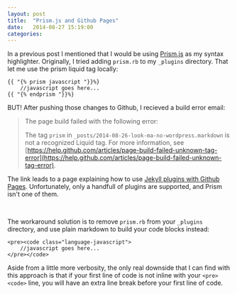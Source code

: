 ```yaml
---
layout: post
title:  "Prism.js and Github Pages"
date:   2014-08-27 15:19:00
categories:
---
```


In a previous post I mentioned that I would be using [Prism.js](http://prismjs.com/) as my syntax highlighter. Originally, I tried adding <code class="language-*">prism.rb</code> to my <code class="language-*">_plugins</code> directory. That let me use the prism liquid tag locally:

<pre class="language-*"><code class="language-*">{{ "{% prism javascript "}}%}
    //javascript goes here...
{{ "{% endprism "}}%}
</code></pre>

BUT! After pushing those changes to Github, I recieved a build error email:

> The page build failed with the following error:
>
> The tag `prism` in `_posts/2014-08-26-look-ma-no-wordpress.markdown` is not a recognized Liquid tag. For more information, see [https://help.github.com/articles/page-build-failed-unknown-tag-error](https://help.github.com/articles/page-build-failed-unknown-tag-error).

The link leads to a page explaining how to use [Jekyll plugins with Github Pages](https://help.github.com/articles/using-jekyll-plugins-with-github-pages). Unfortunately, only a handfull of plugins are supported, and Prism isn't one of them.

<br/>

The workaround solution is to remove <code class="language-*">prism.rb</code> from your <code class="language-*">_plugins</code> directory, and use plain markdown to build your code blocks instead:

<pre class="language-*"><code class="language-*">&lt;pre&gt;&lt;code class="language-javascript"&gt;
    //javascript goes here...
&lt;/pre&gt;&lt;/code&gt;
</code></pre>

Aside from a little more verbosity, the only real downside that I can find with this approach is that if your first line of code is not inline with your <code class="language-*">&lt;pre&gt;&lt;code&gt;</code> line, you will have an extra line break before your first line of code.